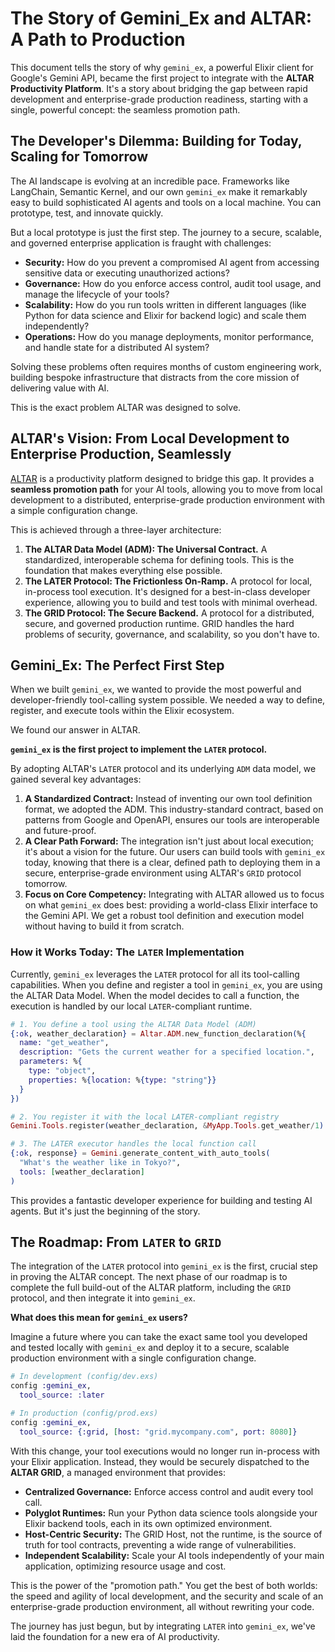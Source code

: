 # The Story of Gemini_Ex and ALTAR: A Path to Production

This document tells the story of why `gemini_ex`, a powerful Elixir client for Google's Gemini API, became the first project to integrate with the **ALTAR Productivity Platform**. It's a story about bridging the gap between rapid development and enterprise-grade production readiness, starting with a single, powerful concept: the seamless promotion path.

## The Developer's Dilemma: Building for Today, Scaling for Tomorrow

The AI landscape is evolving at an incredible pace. Frameworks like LangChain, Semantic Kernel, and our own `gemini_ex` make it remarkably easy to build sophisticated AI agents and tools on a local machine. You can prototype, test, and innovate quickly.

But a local prototype is just the first step. The journey to a secure, scalable, and governed enterprise application is fraught with challenges:

-   **Security:** How do you prevent a compromised AI agent from accessing sensitive data or executing unauthorized actions?
-   **Governance:** How do you enforce access control, audit tool usage, and manage the lifecycle of your tools?
-   **Scalability:** How do you run tools written in different languages (like Python for data science and Elixir for backend logic) and scale them independently?
-   **Operations:** How do you manage deployments, monitor performance, and handle state for a distributed AI system?

Solving these problems often requires months of custom engineering work, building bespoke infrastructure that distracts from the core mission of delivering value with AI.

This is the exact problem ALTAR was designed to solve.

## ALTAR's Vision: From Local Development to Enterprise Production, Seamlessly

[ALTAR](https://github.com/nshkrdotcom/ALTAR) is a productivity platform designed to bridge this gap. It provides a **seamless promotion path** for your AI tools, allowing you to move from local development to a distributed, enterprise-grade production environment with a simple configuration change.

This is achieved through a three-layer architecture:

1.  **The ALTAR Data Model (ADM): The Universal Contract.** A standardized, interoperable schema for defining tools. This is the foundation that makes everything else possible.
2.  **The LATER Protocol: The Frictionless On-Ramp.** A protocol for local, in-process tool execution. It's designed for a best-in-class developer experience, allowing you to build and test tools with minimal overhead.
3.  **The GRID Protocol: The Secure Backend.** A protocol for a distributed, secure, and governed production runtime. GRID handles the hard problems of security, governance, and scalability, so you don't have to.

## Gemini_Ex: The Perfect First Step

When we built `gemini_ex`, we wanted to provide the most powerful and developer-friendly tool-calling system possible. We needed a way to define, register, and execute tools within the Elixir ecosystem.

We found our answer in ALTAR.

**`gemini_ex` is the first project to implement the `LATER` protocol.**

By adopting ALTAR's `LATER` protocol and its underlying `ADM` data model, we gained several key advantages:

1.  **A Standardized Contract:** Instead of inventing our own tool definition format, we adopted the ADM. This industry-standard contract, based on patterns from Google and OpenAPI, ensures our tools are interoperable and future-proof.
2.  **A Clear Path Forward:** The integration isn't just about local execution; it's about a vision for the future. Our users can build tools with `gemini_ex` today, knowing that there is a clear, defined path to deploying them in a secure, enterprise-grade environment using ALTAR's `GRID` protocol tomorrow.
3.  **Focus on Core Competency:** Integrating with ALTAR allowed us to focus on what `gemini_ex` does best: providing a world-class Elixir interface to the Gemini API. We get a robust tool definition and execution model without having to build it from scratch.

### How it Works Today: The `LATER` Implementation

Currently, `gemini_ex` leverages the `LATER` protocol for all its tool-calling capabilities. When you define and register a tool in `gemini_ex`, you are using the ALTAR Data Model. When the model decides to call a function, the execution is handled by our local `LATER`-compliant runtime.

```elixir
# 1. You define a tool using the ALTAR Data Model (ADM)
{:ok, weather_declaration} = Altar.ADM.new_function_declaration(%{
  name: "get_weather",
  description: "Gets the current weather for a specified location.",
  parameters: %{
    type: "object",
    properties: %{location: %{type: "string"}}
  }
})

# 2. You register it with the local LATER-compliant registry
Gemini.Tools.register(weather_declaration, &MyApp.Tools.get_weather/1)

# 3. The LATER executor handles the local function call
{:ok, response} = Gemini.generate_content_with_auto_tools(
  "What's the weather like in Tokyo?",
  tools: [weather_declaration]
)
```

This provides a fantastic developer experience for building and testing AI agents. But it's just the beginning of the story.

## The Roadmap: From `LATER` to `GRID`

The integration of the `LATER` protocol into `gemini_ex` is the first, crucial step in proving the ALTAR concept. The next phase of our roadmap is to complete the full build-out of the ALTAR platform, including the `GRID` protocol, and then integrate it into `gemini_ex`.

**What does this mean for `gemini_ex` users?**

Imagine a future where you can take the exact same tool you developed and tested locally with `gemini_ex` and deploy it to a secure, scalable production environment with a single configuration change.

```elixir
# In development (config/dev.exs)
config :gemini_ex,
  tool_source: :later

# In production (config/prod.exs)
config :gemini_ex,
  tool_source: {:grid, [host: "grid.mycompany.com", port: 8080]}
```

With this change, your tool executions would no longer run in-process with your Elixir application. Instead, they would be securely dispatched to the **ALTAR GRID**, a managed environment that provides:

-   **Centralized Governance:** Enforce access control and audit every tool call.
-   **Polyglot Runtimes:** Run your Python data science tools alongside your Elixir backend tools, each in its own optimized environment.
-   **Host-Centric Security:** The GRID Host, not the runtime, is the source of truth for tool contracts, preventing a wide range of vulnerabilities.
-   **Independent Scalability:** Scale your AI tools independently of your main application, optimizing resource usage and cost.

This is the power of the "promotion path." You get the best of both worlds: the speed and agility of local development, and the security and scale of an enterprise-grade production environment, all without rewriting your code.

The journey has just begun, but by integrating `LATER` into `gemini_ex`, we've laid the foundation for a new era of AI productivity.
